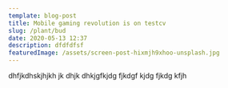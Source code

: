 ```yaml
---
template: blog-post
title: Mobile gaming revolution is on testcv
slug: /plant/bud
date: 2020-05-13 12:37
description: dfdfdfsf
featuredImage: /assets/screen-post-hixmjh9xhoo-unsplash.jpg
---
```


dhfjkdhskjhjkh jk dhjk dhkjgfkjdg fjkdgf kjdg fjkdg kfjh
